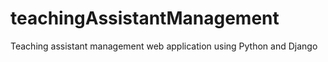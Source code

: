 # teachingAssistantManagement
Teaching assistant management web application using Python and Django
